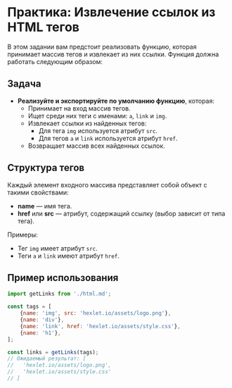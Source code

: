 # Практика: Извлечение ссылок из HTML тегов

В этом задании вам предстоит реализовать функцию, которая принимает массив тегов и извлекает из них ссылки. Функция должна работать следующим образом:

## Задача

- **Реализуйте и экспортируйте по умолчанию функцию**, которая:
    - Принимает на вход массив тегов.
    - Ищет среди них теги с именами: `a`, `link` и `img`.
    - Извлекает ссылки из найденных тегов:
        - Для тега `img` используется атрибут `src`.
        - Для тегов `a` и `link` используется атрибут `href`.
    - Возвращает массив всех найденных ссылок.

## Структура тегов

Каждый элемент входного массива представляет собой объект с такими свойствами:
- **name** — имя тега.
- **href** или **src** — атрибут, содержащий ссылку (выбор зависит от типа тега).

Примеры:
- Тег `img` имеет атрибут `src`.
- Теги `a` и `link` имеют атрибут `href`.

## Пример использования

```javascript
import getLinks from './html.md';

const tags = [
    {name: 'img', src: 'hexlet.io/assets/logo.png'},
    {name: 'div'},
    {name: 'link', href: 'hexlet.io/assets/style.css'},
    {name: 'h1'},
];

const links = getLinks(tags);
// Ожидаемый результат: [
//   'hexlet.io/assets/logo.png',
//   'hexlet.io/assets/style.css'
// ]
```